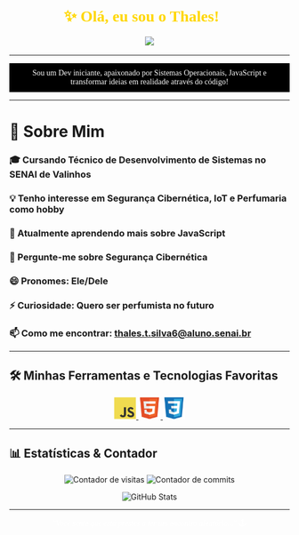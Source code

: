 <!-- Cabeçalho estilizado -->
<h1 align="center" style="font-family: 'Press Start 2P', cursive; color: #FFD700;">
  ✨ Olá, eu sou o Thales! 👋
</h1>
<p align="center">
  <img src="https://media.giphy.com/media/hvRJCLFzcasrR4ia7z/giphy.gif" width="25px">
</p>

---

<p align="center" style="font-family: 'Press Start 2P', cursive; color: #FFFFFF; background-color: #000000; padding: 10px;">
Sou um Dev iniciante, apaixonado por Sistemas Operacionais, JavaScript e transformar ideias em realidade através do código!
</p>

---

<h1>🚀 Sobre Mim</h1>

<h3>🎓 Cursando Técnico de Desenvolvimento de Sistemas no SENAI de Valinhos</h3>
<h3>💡 Tenho interesse em Segurança Cibernética, IoT e Perfumaria como hobby</h3>
<h3>🌱 Atualmente aprendendo mais sobre JavaScript</h3>
<h3>💬 Pergunte-me sobre Segurança Cibernética</h3>
<h3>😄 Pronomes: Ele/Dele</h3>
<h3>⚡ Curiosidade: Quero ser perfumista no futuro</h3>
<h3>📫 Como me encontrar: <a href="mailto:thales.t.silva6@aluno.senai.br">thales.t.silva6@aluno.senai.br</a></h3>

---

## 🛠️ Minhas Ferramentas e Tecnologias Favoritas

<p align="center">
  <!-- JavaScript -->
  <a href="https://developer.mozilla.org/pt-BR/docs/Web/JavaScript" target="_blank">
    <img src="https://raw.githubusercontent.com/devicons/devicon/master/icons/javascript/javascript-original.svg" alt="JavaScript" width="40" height="40"/>
  </a>
  <!-- HTML -->
  <a href="https://developer.mozilla.org/pt-BR/docs/Web/HTML" target="_blank">
    <img src="https://raw.githubusercontent.com/devicons/devicon/master/icons/html5/html5-original.svg" alt="HTML" width="40" height="40"/>
  </a>
  <!-- CSS -->
  <a href="https://developer.mozilla.org/pt-BR/docs/Web/CSS" target="_blank">
    <img src="https://raw.githubusercontent.com/devicons/devicon/master/icons/css3/css3-original.svg" alt="CSS" width="40" height="40"/>
  </a>
</p>

---

## 📊 Estatísticas & Contador

<p align="center">
  <!-- Contador de visitas -->
  <img src="https://komarev.com/ghpvc/?username=Thales&label=Visitantes&color=FFD700&style=flat-square" alt="Contador de visitas"/>
  
  <!-- Contador de commits -->
  <img src="https://img.shields.io/github/commit-activity/m/Thales/Thales?color=FF0000&label=Commits&style=flat-square" alt="Contador de commits"/>
</p>

<p align="center">
  <img src="https://github-readme-stats.vercel.app/api?username=Thales&show_icons=true&theme=dark&title_color=FFD700&icon_color=FF0000&text_color=FFFFFF&bg_color=000000" alt="GitHub Stats"/>
</p>



---

<p align="center" style="font-family: 'Press Start 2P', cursive; color: #FFFFFF;">
  <em>"Você sente que está prestes a ter um encontro aleatório..."</em> 🕹️
</p>

<!-- Fonte Pixel -->
<link href="https://fonts.googleapis.com/css2?family=Press+Start+2P&display=swap" rel="stylesheet">

